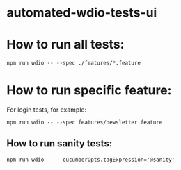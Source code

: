 # automated-wdio-tests-ui

# How to run all tests:

`npm run wdio -- --spec ./features/*.feature`

# How to run specific feature:

For login tests, for example:

`npm run wdio -- --spec features/newsletter.feature`

## How to run sanity tests:

`npm run wdio -- --cucumberOpts.tagExpression='@sanity'`
